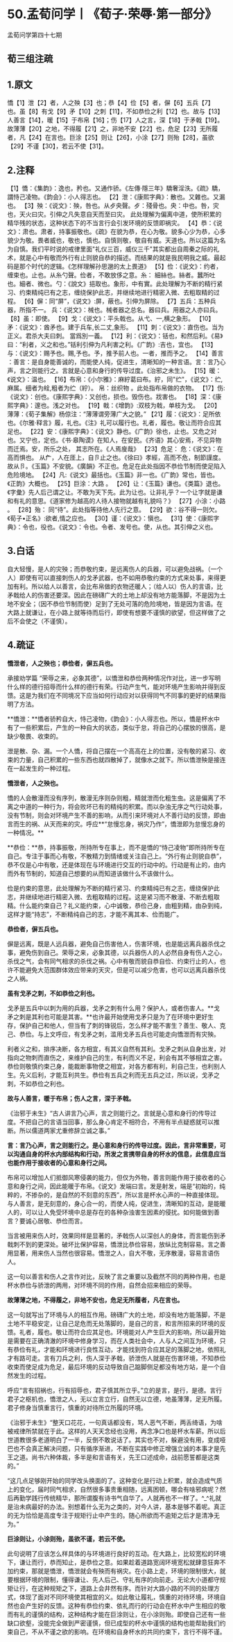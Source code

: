 # 50.孟荀问学丨《荀子·荣辱·第一部分》

孟荀问学第四十七期

## 荀三组注疏

## 1.原文

憍【1】泄【2】者，人之殃【3】也；恭【4】俭【5】者，偋【6】五兵【7】也。虽【8】有戈【9】矛【10】之刺【11】，不如恭俭之利【12】也。故与【13】人善言【14】，暖【15】于布帛【16】；伤【17】人之言，深【18】于矛戟【19】。故薄薄【20】之地，不得履【21】之，非地不安【22】也，危足【23】无所履者，凡【24】在言也。巨涂【25】则让【26】，小涂【27】则殆【28】，虽欲【29】不谨【30】，若云不使【31】。

## 2.注释

【1】憍：《集韵》：逸也，矜也。又通作骄。《左傳·隱三年》驕奢淫泆。《疏》驕，謂恃己凌物。《韵会》：小人得志也。
【2】泄：《康熙字典》：散也。又雜也。又漏也。
【3】殃：《说文》：殃，咎也。从歺央聲。歺：殘骨也。央：中也。咎，灾也，天火曰灾。引伸之凡失意自天而至曰灾。 此处理解为偏离中道，使所积累的精华残的状态，这种状态下的不当言行会引发环境的反馈即祸灾。
【4】恭：《说文》：肃也。肃者，持事振敬也。《疏》在貌为恭，在心为敬。貌多心少为恭，心多貌少为敬。畏者威也，敬也，慎也。自慎则敬，敬自有威。天道也。所以这篇为名为自慎。我们平时说的戒律里面"礼仪三百，威仪三千"其实都出自周秦之际的礼术，就是心中有敬而外行有止则貌自恭的描述。而结果的就是我民明我之威。最起码是那个时代的逻辑。《怎样理解孙思邈的太上畏道》
【5】俭：《说文》：约者，缠束也。止也。从糸勺聲。俭者，不敢放侈之意。糸： 細絲也。絲者。蠶所吐也。細者、微也。勺：《說文》挹取也。象形，中有實。此处理解为不断的精行紧习、约束精纯已有之志，缠绕保护此志，并继续地进行精密入微、去粗取精的过程。
【6】偋：同“屏”，《说文》:屏，蔽也。引伸为屏除。
【7】五兵：五种兵器，所指不一。 兵：《说文》：械也。械者器之总名。器曰兵。用器之人亦曰兵。
【8】虽：即使。
【9】戈：《说文》：平头戟也。从弋、一,横之象形。
【10】矛：《说文》：酋矛也。建于兵车,长二丈,象形。
【11】刺：《说文》：直伤也。当为正义。君杀大夫曰刺。 當爲別一義。
【12】利：《说文》：铦也，和然后利。《易》曰：“利者，义之和也。”铦利引伸为凡利害之利。《广韵》:吉也，宜也。
【13】与：《说文》：赐予也。赐,予也。予，推予前人也。一者，推而予之。
【14】善言 ：善言：是自身能善诚的，而能使人纯，促进生，清晰知的一种言语。言：言乃心声，言之则能行之。言就是心意和身行的传导过度。《治邪之未生》。
【15】暖：《说文》：温也。
【16】布帛：《小尔雅》：麻紵葛曰布。紵，同"纻"，《说文》：纻,麻属。细者为絟,粗者为纻（紵）。 帛：丝织物 。此处指布帛做的衣物。
【17】伤:《说文》：创也。《康熙字典》：又创也，损也。毁伤也。戕害也。
【18】深：《康熙字典》：邃也。浅之对也。
【19】戟：《增韵》:双枝为戟，单枝为戈。
【20】薄薄：《荀子集解》杨倞注：“薄薄谓旁薄广大之貌。”
【21】履：《说文》：足所依也。《尔雅·释言》履，礼也。《注》礼可以履行也。礼者，履也。敬让而符合应其足也。
【22】安：《康熙字典》：《说文》静也。《广韵》徐也，止也。又危之对也。又宁也，定也。《书·皋陶谟》在知人，在安民。《齐语》其心安焉，不见异物而迁焉。安，所乐之处， 其志所在。《人焉廋哉》
【23】危足： 危：《说文》：在高而惧也。 从厃，人在厓上，自卪止之也。《徐曰》孝經，高而不危，制節謹度。故从卪。《玉篇》不安貌。《廣韻》不正也。危足在此处指因不恭俭节制而使足陷入危险境地。
【24】凡:《说文》最括也。《玉篇》非一也。《广韵》常也，皆也。《正韵》大概也。
【25】巨涂：大路 。
【26】让：《玉篇》谦也。《类篇》退也。《字彙》先人后己谓之让。不敢为天下先。此为让也。让非礼乎？一个让字就是谦和有礼的意思。《道家修为越高的人待人接物就越有礼貌吗？》
【27】小涂：小路 。
【28】殆： 同“待”。此处指等待他人先行之意。
【29】欲：谷不得一则欠。《荀子•正名》:欲者,情之应也。
【30】谨：《说文》：愼也。
【31】使：《康熙字典》：令也，役也。《说文》：令也。令者、发号也。使，从也。其引伸之义也。

## 3.白话

自大轻慢，是人的灾殃；而恭敬约束，是远离伤人的兵器，可以避免战祸。（一个人）即使有可以直接刺伤人的戈矛武器，也不如用恭敬约束的方式来处事，来得更加有利。所以给人以善言，会比布帛做的衣物还暖人；（给人以）伤人的言语，比矛戟给人的伤害还要深。因此在磅礴广大的土地上却没有地方能落脚，不是因为土地不安全；（因不恭俭节制而使）足到了无处可落的危险境地，皆是因为言语。在大路上就谦让，在小路上就等待而后行，即使有想要不谨慎的欲望，但这样做了之后不会使之（不谨慎）。
## 4.疏证

**憍泄者，人之殃也；恭俭者，偋五兵也。**

承接劝学篇 “荣辱之来，必象其德”，以憍泄和恭俭两种情况作对比，进一步写明什么样的德行招辱而什么样的德行有荣。行动产生气，能对环境产生影响并得到反馈。这是为我们在不同境况下应当如何行动应对以获得同气不同事的更好的结果指明了方法。

**憍泄：**憍者骄矜自大，恃己凌物，《韵会》：小人得志也。所以，憍是杯水中有了一些积累后，产生的一种自大的状态，类似于怠，将自己的心摆放的很高，是缺少敬畏、收束的。

泄是散、杂、漏。一个人憍，将自己摆在一个高高在上的位置，没有敬的紧习、收束的力量，自己积累的一些东西也就四散掉了，就像水之就下。所以憍泄殃是接连在一起发生的一种过程。

**憍泄者，人之殃也。**

憍的人会散漫而没有序列，散漫无序则杂则粗，精就泄而化粗生虫。这是偏离了不离之中道的一种行为，将会败坏已有的精纯的积累。而以杂浊无序之气行动处事，没有节制，则会对环境产生不善的影响，从而引来环境对人不善行动的反馈，即由言而生的祸、从天而来的灾。呼应**“怠慢忘身，祸灾乃作”，憍泄即为怠慢忘身的一种情况。**



**恭俭：**恭，持事振敬，所持所专在事上，而不是憍的“恃己凌物”即所持所专在自己。专注于事而心有敬，不散精力到情绪或关注自己上。“外行有止则貌自恭”，恭不仅是心中有敬，还是体现在与环境进行交互的行动中的。行动是有止的，由内而外有节制的，知道自己想要的从而知道该做什么不该做什么。

俭是约束的意思，此处理解为不断的精行紧习、约束精纯已有之志，缠绕保护此志，并继续地进行精密入微、去粗取精的过程。这是紧习而不散漫、不断去粗取精。什么能约束自己？礼义能约束，心中诚敬，恭俭己身，由粗到精，由杂到纯，这样才能“持志”，不断精纯自己的志，才能不离其本、俭而能广。



**恭俭者，偋五兵也。**

偋是远离，既是人远兵器，避免自己伤害他人，伤害环境，也是能远离兵器杀伐之事，避免伤到自己。荣辱之来，必象其德，以兵器伤人的人必然自身有伤人之心，杀伐之气，会有同气相求的杀伐之祸。心中有敬而貌自恭自俭、约束行止的人，也许不能避免大范围群体效应带来的天灾，但是可以减少危害，也可以远离兵器杀伐之人祸。



**虽有戈矛之刺，不如恭俭之利也。**

戈矛是五兵中以刺为用的兵器，戈矛之刺有什么用？保护人，或者伤害人。**戈矛之刺是其利也可能是其害。**也许最开始使用戈矛只是为了在环境中更好生存，保护自己和他人，但当有了刺的锋锐后，怎么样才能不害生？善生、敬人、克己、恭俭。与上文呼应，有戈矛之刺，滥用戈矛五兵也可能走向憍泄而有灾殃。

利者义之和，排序决断，各方相宜，有其义自然有其利。戈矛之刺从自身出发，对指向之物刺而直伤之，来维护自己的生，有利而义不足，利会有其不够相宜之害。恭俭则敬慎约束己身，能裁断事物使之相宜，对各方都有利，利自己生，也利别人生。先义后利，才能互利共生。恭俭有五兵之利而无五兵之过，所以说，戈矛之刺，不如恭俭之利也。



**故与人善言，暖于布帛；伤人之言，深于矛戟。**

《治邪于未生》“古人讲言乃心声，言之则能行之。言就是心意和身行的传导过度。不把自己的言语当回事，那么身心肯定不相符合，不用有半点疑惑就可以推断。所以儒道两家尤重修辞立诚之事。”

**言：言乃心声，言之则能行之。是心意和身行的传导过度。因此，言非常重要，可以沟通自身的杯水内部结构和行动，所发之言携带自身的杯水的信息，此信息应当也能作用于接收者的心意和身行之间。**

布帛可以增加人们抵御风寒侵袭的能力，但仅为外物，善言则能作用于接收者的心意和身行之间，因此能暖于布帛。《说文》发端曰言。发是射发，端是“初始的，纯粹的，不掺杂的，是自然的不刻意的东西”，所以言是杯水心声的一种直接体现。与人善言，是无刻意的，身心合一的，而使人纯，促进生，清晰知的互动，是能暖人的，可以让人免受环境中总是存在的各种杂浊害生因素的侵扰。如何能做到善言？要诚心居敬、恭俭而言。

当言被用来伤人时，效果同样是显著的，矛戟伤人以深创人的身体，而言能伤到矛戟刺不到的更深处。破坏比保护容易，憍泄比恭俭容易，放纵比克制容易。言之善用显著，用来伤人当然也很容易。憍泄之人，自大不敬，无序散漫，容易言语伤人。

这一句以善言和伤人之言作对比，反映了言之重要以及截然不同的两种作用，也是杯水恭俭与骄泄的两用，对环境不同的作用，自然会招来相应的荣辱。



**故薄薄之地，不得履之，非地不安也，危足无所履者，凡在言也。**

这一句就写出了环境与人的相互作用。磅礴广大的土地，却没有地方能落脚，不是土地不平稳安定，让自己足危而无处落脚的，是自己的言，和言所招来的环境的反馈。礼者，履也。敬让而符合应其足也。环境能对人产生巨大的影响，所以最开始是需要在正确清澈的环境中修身学习，而在人类社会中，人与人之间互为环境，只有恭俭有礼，才能和环境进行良性互动，才能找到符合应其足的落脚之地，依照礼才有路可走。言有刀兵之利，伤人深于矛戟，骄泄伤人就是在伤害环境，不知恭俭收束而使足成为危足，最后环境的反动导致自己踮脚侧足都没有地方站，是一个自然发生的过程。      

呼应“言有招祸也，行有招辱也，君子慎其所立乎。”立的是言，是行，是德。言行君子之枢机也，憍泄之人，无以立言立行，自然无以立德，地虽薄薄，足无所履。君子修身当慎重言行，慎重的对待所立所履的环境。

《治邪于未生》“整天口花花，一句真话都没有，骂人恶气不断，两舌绮语，为啥被戒律所禁就在于此。这样的人天天念经也没用，再念净口也是杯水车薪。所以后世道教很多老道明白了一半，反倒不敢说话了。其实也不对，躲避没有用，变成哑巴也不会真正解决问题，只有循序渐进，不断在实践中修正增强立诚的本事才是先王之道。尚书六种体裁，多半是和言语有关，先王口述成命，战前愿誓都是这类的。”

“这几点足够刚开始的同学改头换面的了。这种变化是行动上积累，就会造成气质上的变化，届时同气相求，自然很多事贵重相随，远离困顿，哪会有啥邪病呢？然后再勤学践行传统精华，那所谓腹有诗书气自华了。人就再也不一样了。^_^礼就是治未病最好的办法。别想着什么无为之类的，对今人讲，基本是够不着呢。真正的无为恰恰是高度专注于规矩行止中产生的。随心所欲而不逾矩之后才是清净无为。”



**巨涂则让，小涂则殆，虽欲不谨，若云不使。**

 此句说明了应该怎么样具体的与环境进行良好的互动。在大路上，比较宽松的环境下，谦让而行，恭而知止，是恭俭之意。如果趁着道路宽阔环境宽松就肆意狂奔不加约束，那就是憍泄，憍泄就会有殃而有祸灾。在小路上走，环境的限制很大，就要根据环境的限制，懂得谦让、先人后己、守礼有序的向前走。无论大小道都守规矩让行，在这种规矩之下，道路上会井然有序。而针对大路小路的不同的处理方式，体现了面对不同环境使其相宜的义。如此敬让履礼，慎重的对待环境，环境自然也会产生好的反馈。这种有恭俭约束、依礼而行的行动会在杯水中产生相应的敬而有礼的谨慎的结构，这种结构才能在巨涂则让，在小涂则殆。即使自己还有一些缺口欲壑，没能完全做到严密谨慎，但已成型的杯水中谨慎的结构也能帮助我们约束自己，不从不谨之欲的影响。在环境和自身杯水的共同约束下，言行不得不谨。